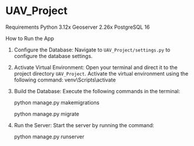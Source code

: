 # UAV_Project
 Requirements
 Python 3.12x
 Geoserver 2.26x
 PostgreSQL 16

How to Run the App
1. Configure the Database: Navigate to `UAV_Project/settings.py` to configure the database settings.
2. Activate Virtual Environment: Open your terminal and direct it to the project directory `UAV_Project`.
   Activate the virtual environment using the following command:
    venv\Scripts\activate
4. Build the Database: Execute the following commands in the terminal:
   
    python manage.py makemigrations
   
    python manage.py migrate
6. Run the Server: Start the server by running the command:
   
    python manage.py runserver
